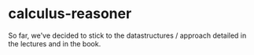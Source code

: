 # calculus-reasoner

So far, we've decided to stick to the datastructures / approach detailed in the lectures and in the
book. 
